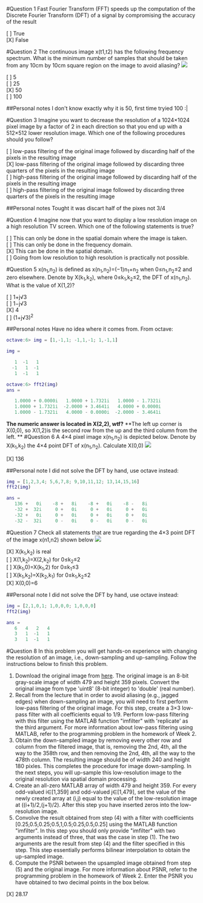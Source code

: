 #Question 1
Fast Fourier Transform (FFT) speeds up the computation of the Discrete Fourier Transform (DFT) of a signal by compromising the accuracy of the result

[ ] True 			
[X] False

#Question 2
The continuous image x(t1,t2) has the following frequency spectrum. What is the minimum number of samples that should be taken from any 10cm by 10cm square region on the image to avoid aliasing? ![](W03Q02IMG00.png)

[ ] 5  
[ ] 25  
[X] 50  
[ ] 100  

##Personal notes
I don't know exactly why it is 50, first time tryied 100 :|

#Question 3
Imagine you want to decrease the resolution of a 1024×1024 pixel image by a factor of 2 in each direction so that you end up with a 512×512 lower resolution image. Which one of the following procedures should you follow?

[ ] low-pass filtering of the original image followed by discarding half of the pixels in the resulting image  
[X] low-pass filtering of the original image followed by discarding three quarters of the pixels in the resulting image  
[ ] high-pass filtering of the original image followed by discarding half of the pixels in the resulting image  
[ ] high-pass filtering of the original image followed by discarding three quarters of the pixels in the resulting image  

##Personal notes
Tought it was discart half of the pixes not 3/4

#Question 4
Imagine now that you want to display a low resolution image on a high resolution TV screen. Which one of the following statements is true?

[ ] This can only be done in the spatial domain where the image is taken.  
[ ] This can only be done in the frequency domain.  
[X] This can be done in the spatial domain.  
[ ] Going from low resolution to high resolution is practically not possible.  

#Question 5
x(n<sub>1</sub>,n<sub>2</sub>) is defined as x(n<sub>1</sub>,n<sub>2</sub>)=(−1)n<sub>1</sub>+n<sub>2</sub> when 0≤n<sub>1</sub>,n<sub>2</sub>≤2 and zero elsewhere. Denote by X(k<sub>1</sub>,k<sub>2</sub>), where 0≤k<sub>1</sub>,k<sub>2</sub>≤2, the DFT of x(n<sub>1</sub>,n<sub>2</sub>). What is the value of X(1,2)?

[ ] 1+j√3  
[ ] 1−j√3  
[X] 4  
[ ] (1+j√3)<sup>2</sup>

##Personal notes
Have no idea where it comes from. From octave:

```matlab
octave:6> img = [1,-1,1; -1,1,-1; 1,-1,1]

img =

   1  -1   1
  -1   1  -1
   1  -1   1

octave:6> fft2(img)
ans =

   1.0000 + 0.0000i   1.0000 + 1.7321i   1.0000 - 1.7321i
   1.0000 + 1.7321i  -2.0000 + 3.4641i   4.0000 + 0.0000i
   1.0000 - 1.7321i   4.0000 - 0.0000i  -2.0000 - 3.4641i
```

**The numeric answer is located in X(2,2), wtf?**
**The left up corner is X(0,0), so X(1,2)is the second row from the up and the third column from the left.  **
#Question 6
A 4×4 pixel image x(n<sub>1</sub>,n<sub>2</sub>) is depicted below. Denote by X(k<sub>1</sub>,k<sub>2</sub>) the 4×4 point DFT of x(n<sub>1</sub>,n<sub>2</sub>). Calculate X(0,0) ![](W03Q06IMG00.png)

[X] 136

##Personal note
I did not solve the DFT by hand, use octave instead:

```matlab
img = [1,2,3,4; 5,6,7,8; 9,10,11,12; 13,14,15,16]
fft2(img)

ans =
   136 +   0i    -8 +   8i    -8 +   0i    -8 -   8i
   -32 +  32i     0 +   0i     0 +   0i     0 +   0i
   -32 +   0i     0 +   0i     0 +   0i     0 +   0i
   -32 -  32i     0 -   0i     0 -   0i     0 -   0i

```

#Question 7
Check all statements that are true regarding the 4×3 point DFT of the image x(n1,n2) shown below ![](W03Q07IMG00.png)

[X] X(k<sub>1</sub>,k<sub>2</sub>) is real  
[ ] X(1,k<sub>2</sub>)=X(2,k<sub>2</sub>) for 0≤k<sub>2</sub>≤2  
[ ] X(k<sub>1</sub>,0)=X(k<sub>1</sub>,2) for 0≤k<sub>1</sub>≤3  
[ ] X(k<sub>1</sub>,k<sub>2</sub>)=X(k<sub>2</sub>,k<sub>1</sub>) for 0≤k<sub>1</sub>,k<sub>2</sub>≤2  
[X] X(0,0)=6  

##Personal note
I did not solve the DFT by hand, use octave instead:

```matlab
img = [2,1,0,1; 1,0,0,0; 1,0,0,0]
fft2(img)

ans =
   6   4   2   4
   3   1  -1   1
   3   1  -1   1
```

#Question 8
In this problem you will get hands-on experience with changing the resolution of an image, i.e., down-sampling and up-sampling. Follow the instructions below to finish this problem.

1. Download the original image from [here](W03Q08IMG00.jpg). The original image is an 8-bit gray-scale image of width 479 and height 359 pixels. Convert the original image from type 'uint8' (8-bit integer) to 'double' (real number).
2. Recall from the lecture that in order to avoid aliasing (e.g., jagged edges) when down-sampling an image, you will need to first perform low-pass filtering of the original image. For this step, create a 3×3 low-pass filter with all coefficients equal to 1/9. Perform low-pass filtering with this filter using the MATLAB function "imfilter" with 'replicate' as the third argument. For more information about low-pass filtering using MATLAB, refer to the programming problem in the homework of Week 2.
3. Obtain the down-sampled image by removing every other row and column from the filtered image, that is, removing the 2nd, 4th, all the way to the 358th row, and then removing the 2nd, 4th, all the way to the 478th column. The resulting image should be of width 240 and height 180 pixles. This completes the procedure for image down-sampling. In the next steps, you will up-sample this low-resolution image to the original resolution via spatial domain processing.
4. Create an all-zero MATLAB array of width 479 and height 359. For every odd-valued i∈[1,359] and odd-valued j∈[1,479], set the value of the newly created array at (i,j) equal to the value of the low-resolution image at ((i+1)/2,(j+1)/2). After this step you have inserted zeros into the low-resolution image.
5. Convolve the result obtained from step (4) with a filter with coefficients [0.25,0.5,0.25;0.5,1,0.5;0.25,0.5,0.25] using the MATLAB function "imfilter". In this step you should only provide "imfilter" with two arguments instead of three, that was the case in step (1). The two arguments are the result from step (4) and the filter specified in this step. This step essentially performs bilinear interpolation to obtain the up-sampled image.
6. Compute the PSNR between the upsampled image obtained from step (5) and the original image. For more information about PSNR, refer to the programming problem in the homework of Week 2. Enter the PSNR you have obtained to two decimal points in the box below.

[X] 28.17
